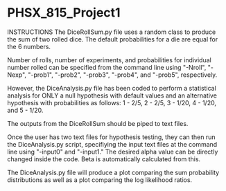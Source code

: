 # PHSX_815_Project1

INSTRUCTIONS
The DiceRollSum.py file uses a random class to produce the sum of two rolled dice. The default probabilities for a die are equal for the 6 numbers.

Number of rolls, number of experiments, and probabilities for individual number rolled can be specified from the command line using "-Nroll", "-Nexp", "-prob1", "-prob2", "-prob3", "-prob4", and "-prob5", respectively.

However, the DiceAnalysis.py file has been coded to perform a statistical analysis for ONLY a null hypothesis with default values and an alternative hypothesis with probabilities as follows: 1 - 2/5, 2 - 2/5, 3 - 1/20, 4 - 1/20, and 5 - 1/20.

The outputs from the DiceRollSum should be piped to text files.

Once the user has two text files for hypothesis testing, they can then run the DiceAnalysis.py script, specifiying the input text files at the command line using "-input0" and "-input1."
The desired alpha value can be directly changed inside the code. Beta is automatically calculated from this.

The DiceAnalysis.py file will produce a plot comparing the sum probability distributions as well as a plot comparing the log likelihood ratios. 